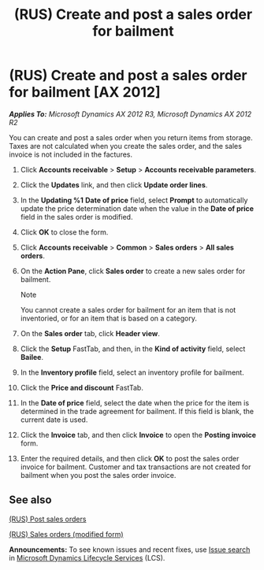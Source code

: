 ﻿---
title: (RUS) Create and post a sales order for bailment
TOCTitle: (RUS) Create and post a sales order for bailment
ms:assetid: b345fe7f-8012-4f9f-b2d9-1fa6f0b4f4ec
ms:mtpsurl: https://technet.microsoft.com/en-us/library/JJ711530(v=AX.60)
ms:contentKeyID: 49387856
ms.date: 04/18/2014
mtps_version: v=AX.60
---

# (RUS) Create and post a sales order for bailment [AX 2012]


_**Applies To:** Microsoft Dynamics AX 2012 R3, Microsoft Dynamics AX 2012 R2_

You can create and post a sales order when you return items from storage. Taxes are not calculated when you create the sales order, and the sales invoice is not included in the factures.

1.  Click **Accounts receivable** \> **Setup** \> **Accounts receivable parameters**.

2.  Click the **Updates** link, and then click **Update order lines**.

3.  In the **Updating %1** **Date of price** field, select **Prompt** to automatically update the price determination date when the value in the **Date of price** field in the sales order is modified.

4.  Click **OK** to close the form.

5.  Click **Accounts receivable** \> **Common** \> **Sales orders** \> **All sales orders**.

6.  On the **Action Pane**, click **Sales order** to create a new sales order for bailment.
    

    > [!NOTE]
    > <P>You cannot create a sales order for bailment for an item that is not inventoried, or for an item that is based on a category.</P>



7.  On the **Sales order** tab, click **Header view**.

8.  Click the **Setup** FastTab, and then, in the **Kind of activity** field, select **Bailee**.

9.  In the **Inventory profile** field, select an inventory profile for bailment.

10. Click the **Price and discount** FastTab.

11. In the **Date of price** field, select the date when the price for the item is determined in the trade agreement for bailment. If this field is blank, the current date is used.

12. Click the **Invoice** tab, and then click **Invoice** to open the **Posting invoice** form.

13. Enter the required details, and then click **OK** to post the sales order invoice for bailment. Customer and tax transactions are not created for bailment when you post the sales order invoice.

## See also

[(RUS) Post sales orders](rus-post-sales-orders.md)

[(RUS) Sales orders (modified form)](https://technet.microsoft.com/en-us/library/jj733272\(v=ax.60\))

  
**Announcements:** To see known issues and recent fixes, use [Issue search](http://go.microsoft.com/fwlink/?linkid=389258) in [Microsoft Dynamics Lifecycle Services](http://go.microsoft.com/fwlink/?linkid=306505) (LCS).

